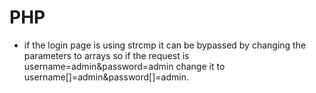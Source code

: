 # PHP

- if the login page is using strcmp it can be bypassed by changing the parameters to arrays so if the request is username=admin&password=admin change it to username[]=admin&password[]=admin.